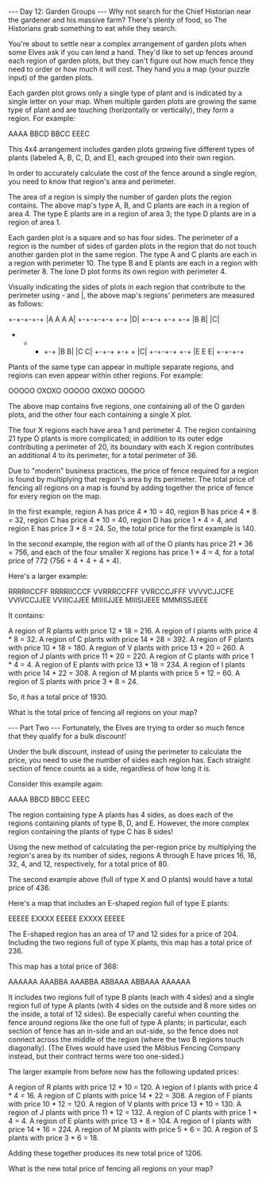 
--- Day 12: Garden Groups ---
Why not search for the Chief Historian near the gardener and his massive farm? There's plenty of food, so The Historians grab something to eat while they search.


You're about to settle near a complex arrangement of garden plots when some Elves ask if you can lend a hand. They'd like to set up fences around each region of garden plots, but they can't figure out how much fence they need to order or how much it will cost. They hand you a map (your puzzle input) of the garden plots.


Each garden plot grows only a single type of plant and is indicated by a single letter on your map. When multiple garden plots are growing the same type of plant and are touching (horizontally or vertically), they form a region. For example:


AAAA
BBCD
BBCC
EEEC



This 4x4 arrangement includes garden plots growing five different types of plants (labeled A, B, C, D, and E), each grouped into their own region.


In order to accurately calculate the cost of the fence around a single region, you need to know that region's area and perimeter.


The area of a region is simply the number of garden plots the region contains. The above map's type A, B, and C plants are each in a region of area 4. The type E plants are in a region of area 3; the type D plants are in a region of area 1.


Each garden plot is a square and so has four sides. The perimeter of a region is the number of sides of garden plots in the region that do not touch another garden plot in the same region. The type A and C plants are each in a region with perimeter 10. The type B and E plants are each in a region with perimeter 8. The lone D plot forms its own region with perimeter 4.


Visually indicating the sides of plots in each region that contribute to the perimeter using - and |, the above map's regions' perimeters are measured as follows:


+-+-+-+-+
|A A A A|
+-+-+-+-+     +-+
              |D|
+-+-+   +-+   +-+
|B B|   |C|
+   +   + +-+
|B B|   |C C|
+-+-+   +-+ +
          |C|
+-+-+-+   +-+
|E E E|
+-+-+-+



Plants of the same type can appear in multiple separate regions, and regions can even appear within other regions. For example:


OOOOO
OXOXO
OOOOO
OXOXO
OOOOO



The above map contains five regions, one containing all of the O garden plots, and the other four each containing a single X plot.


The four X regions each have area 1 and perimeter 4. The region containing 21 type O plants is more complicated; in addition to its outer edge contributing a perimeter of 20, its boundary with each X region contributes an additional 4 to its perimeter, for a total perimeter of 36.


Due to "modern" business practices, the price of fence required for a region is found by multiplying that region's area by its perimeter. The total price of fencing all regions on a map is found by adding together the price of fence for every region on the map.


In the first example, region A has price 4 * 10 = 40, region B has price 4 * 8 = 32, region C has price 4 * 10 = 40, region D has price 1 * 4 = 4, and region E has price 3 * 8 = 24. So, the total price for the first example is 140.


In the second example, the region with all of the O plants has price 21 * 36 = 756, and each of the four smaller X regions has price 1 * 4 = 4, for a total price of 772 (756 + 4 + 4 + 4 + 4).


Here's a larger example:


RRRRIICCFF
RRRRIICCCF
VVRRRCCFFF
VVRCCCJFFF
VVVVCJJCFE
VVIVCCJJEE
VVIIICJJEE
MIIIIIJJEE
MIIISIJEEE
MMMISSJEEE



It contains:



A region of R plants with price 12 * 18 = 216.
A region of I plants with price 4 * 8 = 32.
A region of C plants with price 14 * 28 = 392.
A region of F plants with price 10 * 18 = 180.
A region of V plants with price 13 * 20 = 260.
A region of J plants with price 11 * 20 = 220.
A region of C plants with price 1 * 4 = 4.
A region of E plants with price 13 * 18 = 234.
A region of I plants with price 14 * 22 = 308.
A region of M plants with price 5 * 12 = 60.
A region of S plants with price 3 * 8 = 24.



So, it has a total price of 1930.


What is the total price of fencing all regions on your map?


--- Part Two ---
Fortunately, the Elves are trying to order so much fence that they qualify for a bulk discount!


Under the bulk discount, instead of using the perimeter to calculate the price, you need to use the number of sides each region has. Each straight section of fence counts as a side, regardless of how long it is.


Consider this example again:


AAAA
BBCD
BBCC
EEEC



The region containing type A plants has 4 sides, as does each of the regions containing plants of type B, D, and E. However, the more complex region containing the plants of type C has 8 sides!


Using the new method of calculating the per-region price by multiplying the region's area by its number of sides, regions A through E have prices 16, 16, 32, 4, and 12, respectively, for a total price of 80.


The second example above (full of type X and O plants) would have a total price of 436.


Here's a map that includes an E-shaped region full of type E plants:


EEEEE
EXXXX
EEEEE
EXXXX
EEEEE



The E-shaped region has an area of 17 and 12 sides for a price of 204. Including the two regions full of type X plants, this map has a total price of 236.


This map has a total price of 368:


AAAAAA
AAABBA
AAABBA
ABBAAA
ABBAAA
AAAAAA



It includes two regions full of type B plants (each with 4 sides) and a single region full of type A plants (with 4 sides on the outside and 8 more sides on the inside, a total of 12 sides). Be especially careful when counting the fence around regions like the one full of type A plants; in particular, each section of fence has an in-side and an out-side, so the fence does not connect across the middle of the region (where the two B regions touch diagonally). (The Elves would have used the Möbius Fencing Company instead, but their contract terms were too one-sided.)


The larger example from before now has the following updated prices:



A region of R plants with price 12 * 10 = 120.
A region of I plants with price 4 * 4 = 16.
A region of C plants with price 14 * 22 = 308.
A region of F plants with price 10 * 12 = 120.
A region of V plants with price 13 * 10 = 130.
A region of J plants with price 11 * 12 = 132.
A region of C plants with price 1 * 4 = 4.
A region of E plants with price 13 * 8 = 104.
A region of I plants with price 14 * 16 = 224.
A region of M plants with price 5 * 6 = 30.
A region of S plants with price 3 * 6 = 18.



Adding these together produces its new total price of 1206.


What is the new total price of fencing all regions on your map?

